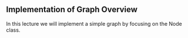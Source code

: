 ## Implementation of Graph Overview

In this lecture we will implement a simple graph by focusing on the Node class. 

